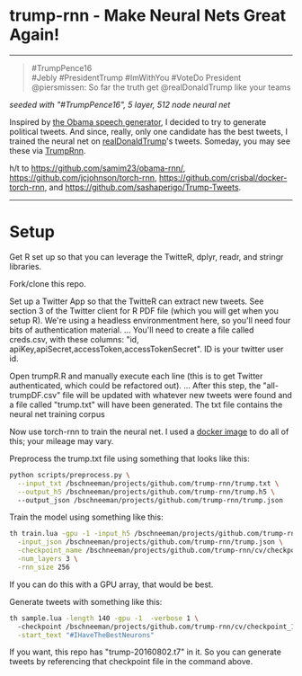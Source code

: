 # trump-rnn - Make Neural Nets Great Again!
---


> #TrumpPence16  
> #Jebly #PresidentTrump #ImWithYou #VoteDo President  
> @piersmissen: So far the truth get @realDonaldTrump like your teams

*seeded with "#TrumpPence16", 5 layer, 512 node neural net*

Inspired by [the Obama speech generator](https://medium.com/@samim/obama-rnn-machine-generated-political-speeches-c8abd18a2ea0#.3and4fbdf), I decided to try to generate political tweets. And since, really, only one candidate has the best tweets, I trained the neural net on [realDonaldTrump](https://twitter.com/realDonaldTrump)'s tweets. Someday, you may see these via [TrumpRnn](https://twitter.com/TrumpRnn).

h/t to https://github.com/samim23/obama-rnn/, https://github.com/jcjohnson/torch-rnn, https://github.com/crisbal/docker-torch-rnn, and https://github.com/sashaperigo/Trump-Tweets. 

---
# Setup

Get R set up so that you can leverage the TwitteR, dplyr, readr, and stringr libraries.

Fork/clone this repo.

Set up a Twitter App so that the TwitteR can extract new tweets. See section 3 of the Twitter client for R PDF file (which you will get when you setup R). We're using a headless environmentment here, so you'll need four bits of authentication material.
... You'll need to create a file called creds.csv, with these columns: "id, apiKey,apiSecret,accessToken,accessTokenSecret". ID is your twitter user id.

Open trumpR.R and manually execute each line (this is to get Twitter authenticated, which could be refactored out).
... After this step, the "all-trumpDF.csv" file will be updated with whatever new tweets were found and a file called "trump.txt" will have been generated. The txt file contains the neural net training corpus

Now use torch-rnn to train the neural net. I used a [docker image](https://github.com/crisbal/docker-torch-rnn) to do all of this; your mileage may vary.

Preprocess the trump.txt file using something that looks like this:

```bash
python scripts/preprocess.py \
  --input_txt /bschneeman/projects/github.com/trump-rnn/trump.txt \
  --output_h5 /bschneeman/projects/github.com/trump-rnn/trump.h5 \  
  --output_json /bschneeman/projects/github.com/trump-rnn/trump.json
```

Train the model using something like this:

```bash
th train.lua -gpu -1 -input_h5 /bschneeman/projects/github.com/trump-rnn/trump.h5 \
  -input_json /bschneeman/projects/github.com/trump-rnn/trump.json \
  -checkpoint_name /bschneeman/projects/github.com/trump-rnn/cv/checkpoint \
  -num_layers 3 \
  -rnn_size 256
```
If you can do this with a GPU array, that would be best.

Generate tweets with something like this:

```bash
th sample.lua -length 140 -gpu -1  -verbose 1 \ 
  -checkpoint /bschneeman/projects/github.com/trump-rnn/cv/checkpoint_1000.t7 \
  -start_text "#IHaveTheBestNeurons" 
```

If you want, this repo has "trump-20160802.t7" in it. So you can generate tweets by referencing that checkpoint file in the command above.